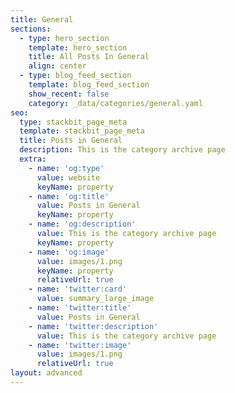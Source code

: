 ```yaml
---
title: General
sections:
  - type: hero_section
    template: hero_section
    title: All Posts In General
    align: center
  - type: blog_feed_section
    template: blog_feed_section
    show_recent: false
    category: _data/categories/general.yaml
seo:
  type: stackbit_page_meta
  template: stackbit_page_meta
  title: Posts in General
  description: This is the category archive page
  extra:
    - name: 'og:type'
      value: website
      keyName: property
    - name: 'og:title'
      value: Posts in General
      keyName: property
    - name: 'og:description'
      value: This is the category archive page
      keyName: property
    - name: 'og:image'
      value: images/1.png
      keyName: property
      relativeUrl: true
    - name: 'twitter:card'
      value: summary_large_image
    - name: 'twitter:title'
      value: Posts in General
    - name: 'twitter:description'
      value: This is the category archive page
    - name: 'twitter:image'
      value: images/1.png
      relativeUrl: true
layout: advanced
---
```


